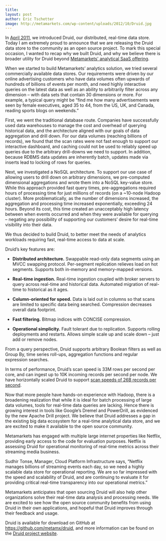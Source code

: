 ```yaml
---
title: 
layout: post
author: Eric Tschetter
image: http://metamarkets.com/wp-content/uploads/2012/10/Druid.jpg
---
```


In [April 2011](http://metamarkets.com/2011/druid-part-i-real-time-analytics-at-a-billion-rows-per-second/),
we introduced Druid, our distributed, real-time data store.  Today I am
extremely proud to announce that we are releasing the Druid data store to the
community as an open source project. To mark this special occasion, I wanted to
recap why we built Druid, and why we believe there is broader utility for Druid
beyond [Metamarkets' analytical SaaS offering](http://metamarkets.com/2012/metamarkets-open-sources-druid/metamarkets.com/product).

When we started to build Metamarkets’ analytics solution, we tried several
commercially available data stores. Our requirements were driven by our online
advertising customers who have data volumes often upwards of hundreds of
billions of events per month, and need highly interactive queries on the latest
data as well as an ability to arbitrarily filter across any dimension – with
data sets that contain 30 dimensions or more.  For example, a typical query
might be “find me how many advertisements were seen by female executives, aged
35 to 44, from the US, UK, and Canada, reading sports blogs on weekends.”

First, we went the traditional database route. Companies have successfully used
data warehouses to manage the cost and overhead of querying historical data,
and the architecture aligned with our goals of data aggregation and drill down.
For our data volumes (reaching billions of records), we found that the scan
rates were not fast enough to support our interactive dashboard, and caching
could not be used to reliably speed up queries due to the arbitrary drill-downs
we need to support. In addition, because RDBMS data updates are inherently
batch, updates made via inserts lead to locking of rows for queries.

Next, we investigated a NoSQL architecture. To support our use case of allowing
users to drill down on arbitrary dimensions, we pre-computed dimensional
aggregations and wrote them into a NoSQL key-value store.  While this approach
provided fast query times, pre-aggregations required hours of processing time
for just millions of records (on a ~10-node Hadoop cluster).  More
problematically, as the number of dimensions increased, the aggregation and
processing time increased exponentially, exceeding 24 hours.  Beyond its cost,
this time created an unacceptably high latency between when events occurred and
when they were available for querying – negating any possibility of supporting
our customers’ desire for real-time visibility into their data.

We thus decided to build Druid, to better meet the needs of analytics workloads
requiring fast, real-time access to data at scale.

Druid’s key features are:

- **Distributed architecture.** Swappable read-only data segments using an MVCC
swapping protocol. Per-segment replication relieves load on hot segments.
Supports both in-memory and memory-mapped versions.

- **Real-time ingestion.** Real-time ingestion coupled with broker servers to
query across real-time and historical data. Automated migration of real-time to
historical as it ages.

- **Column-oriented for speed.**  Data is laid out in columns so that scans are
limited to specific data being searched. Compression decreases overall data
footprint.

- **Fast filtering.** Bitmap indices with CONCISE compression.

- **Operational simplicity.** Fault tolerant due to replication. Supports
rolling deployments and restarts. Allows simple scale up and scale down – just
add or remove nodes.

From a query perspective, Druid supports arbitrary Boolean filters as well as
Group By, time series roll-ups, aggregation functions and regular expression
searches.

In terms of performance, Druid’s scan speed is 33M rows per second per core,
and can ingest up to 10K incoming records per second per node. We have
horizontally scaled Druid to support [scan speeds of 26B records per
second](http://metamarkets.com/2012/scaling-druid/).

Now that more people have hands-on experience with Hadoop, there is a
broadening realization that while it is ideal for batch processing of large
data volumes, tools for real-time data queries are lacking. Hence there is
growing interest in tools like Google’s Dremel and PowerDrill, as evidenced by
the new Apache Drill project. We believe that Druid addresses a gap in the
existing big data ecosystem for a real-time analytical data store, and we are
excited to make it available to the open source community.

Metamarkets has engaged with multiple large internet properties like Netflix,
providing early access to the code for evaluation purposes. Netflix is
assessing Druid for operational monitoring of real-time metrics across their
streaming media business.

Sudhir Tonse, Manager, Cloud Platform Infrastructure says, “Netflix manages
billions of streaming events each day, so we need a highly scalable data store
for operational reporting. We are so far impressed with the speed and
scalability of Druid, and are continuing to evaluate it for providing critical
real-time transparency into our operational metrics.”

Metamarkets anticipates that open sourcing Druid will also help other
organizations solve their real-time data analysis and processing needs. We are
excited to see how the open source community benefits from using Druid in their
own applications, and hopeful that Druid improves through their feedback and
usage.

Druid is available for download on GitHub at <https://github.com/metamx/druid>,
and more information can be found on the [Druid project
website](http://metamarkets.com/druid).

